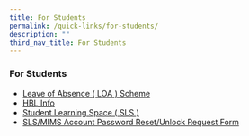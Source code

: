 ```yaml
---
title: For Students
permalink: /quick-links/for-students/
description: ""
third_nav_title: For Students
---
```

### **For Students**
*   [Leave of Absence ( LOA ) Scheme](https://www.woodlandspri.moe.edu.sg/quick-links/for-students/loa/)
*   [HBL Info](https://www.woodlandspri.moe.edu.sg/quick-links/for-students/hbl-info/)
*   [Student Learning Space ( SLS )](https://www.woodlandspri.moe.edu.sg/quick-links/for-students/sls/)
*   [SLS/MIMS Account Password Reset/Unlock Request Form](https://form.gov.sg/63eae3e7b1cf7500115180a2)